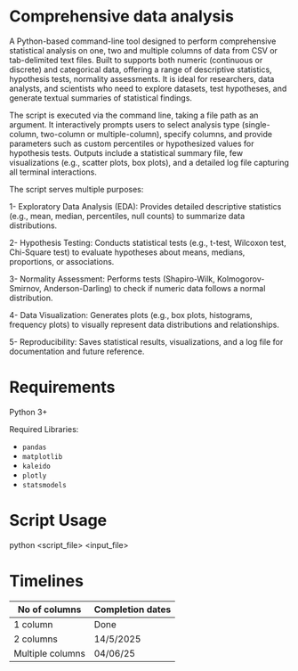 # Comprehensive data analysis
A Python-based command-line tool designed to perform comprehensive statistical analysis on one, two and multiple columns of data from CSV or tab-delimited text files. Built to supports both numeric (continuous or discrete) and categorical data, offering a range of descriptive statistics, hypothesis tests, normality assessments. It is ideal for researchers, data analysts, and scientists who need to explore datasets, test hypotheses, and generate textual summaries of statistical findings.

The script is executed via the command line, taking a file path as an argument. It interactively prompts users to select analysis type (single-column, two-column or multiple-column), specify columns, and provide parameters such as custom percentiles or hypothesized values for hypothesis tests. Outputs include a statistical summary file, few visualizations (e.g., scatter plots, box plots), and a detailed log file capturing all terminal interactions.

The script serves multiple purposes:

1- Exploratory Data Analysis (EDA): Provides detailed descriptive statistics (e.g., mean, median, percentiles, null counts) to summarize data distributions.

2- Hypothesis Testing: Conducts statistical tests (e.g., t-test, Wilcoxon test, Chi-Square test) to evaluate hypotheses about means, medians, proportions, or associations.

3- Normality Assessment: Performs tests (Shapiro-Wilk, Kolmogorov-Smirnov, Anderson-Darling) to check if numeric data follows a normal distribution.

4- Data Visualization: Generates plots (e.g., box plots, histograms, frequency plots) to visually represent data distributions and relationships.

5- Reproducibility: Saves statistical results, visualizations, and a log file for documentation and future reference.

# Requirements
Python 3+

Required Libraries:
  - `pandas`
  - `matplotlib`
  - `kaleido`
  - `plotly`
  - `statsmodels`

# Script Usage
python <script_file> <input_file>

# Timelines
| No of columns      | Completion dates |
|--------------------|------------------|
| 1 column           | Done             |
| 2 columns          | 14/5/2025        |
| Multiple columns   | 04/06/25         |



